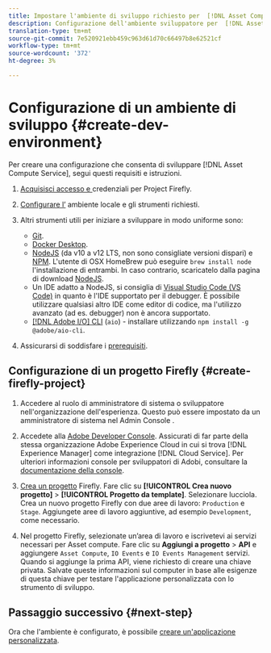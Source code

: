 ```yaml
---
title: Impostare l'ambiente di sviluppo richiesto per  [!DNL Asset Compute Service].
description: Configurazione dell'ambiente sviluppatore per  [!DNL Asset Compute Service] iniziare a creare e testare codice personalizzato.
translation-type: tm+mt
source-git-commit: 7e520921ebb459c963d61d70c66497b8e62521cf
workflow-type: tm+mt
source-wordcount: '372'
ht-degree: 3%

---
```



# Configurazione di un ambiente di sviluppo {#create-dev-environment}

Per creare una configurazione che consenta di sviluppare [!DNL Asset Compute Service], segui questi requisiti e istruzioni.

1. [Acquisisci accesso e ](https://github.com/AdobeDocs/project-firefly/blob/master/getting_started/setup.md#acquire-access-and-credentials) credenziali per Project Firefly.

1. [Configurare l’](https://github.com/AdobeDocs/project-firefly/blob/master/getting_started/setup.md#local-environment-set-up) ambiente locale e gli strumenti richiesti.

1. Altri strumenti utili per iniziare a sviluppare in modo uniforme sono:

   * [Git](https://git-scm.com/).
   * [Docker Desktop](https://www.docker.com/get-started).
   * [NodeJS](https://nodejs.org) (da v10 a v12 LTS, non sono consigliate versioni dispari) e  [NPM](https://www.npmjs.com). L&#39;utente di OSX HomeBrew può eseguire `brew install node` l&#39;installazione di entrambi. In caso contrario, scaricatelo dalla pagina di download [NodeJS](https://nodejs.org/it/).
   * Un IDE adatto a NodeJS, si consiglia di [Visual Studio Code (VS Code)](https://code.visualstudio.com) in quanto è l&#39;IDE supportato per il debugger. È possibile utilizzare qualsiasi altro IDE come editor di codice, ma l&#39;utilizzo avanzato (ad es. debugger) non è ancora supportato.
   * [[!DNL Adobe I/O] CLI](https://github.com/adobe/aio-cli) (`aio`) - installare utilizzando  `npm install -g @adobe/aio-cli`.

1. Assicurarsi di soddisfare i [prerequisiti](/help/understand-extensibility.md#prerequisites-and-provisioning).

## Configurazione di un progetto Firefly {#create-firefly-project}

1. Accedere al ruolo di amministratore di sistema o sviluppatore nell&#39;organizzazione dell&#39;esperienza. Questo può essere impostato da un amministratore di sistema nel Admin Console [](https://adminconsole.adobe.com/overview).

1. Accedete alla [ Adobe Developer Console](https://console.adobe.io/). Assicurati di far parte della stessa organizzazione Adobe Experience Cloud in cui si trova [!DNL Experience Manager] come integrazione [!DNL Cloud Service]. Per ulteriori informazioni  console per sviluppatori di Adobi, consultare la [documentazione della console](https://www.adobe.io/apis/experienceplatform/console/docs.html).

1. [Crea un progetto](https://www.adobe.io/apis/experienceplatform/project-firefly/docs.html#!AdobeDocs/project-firefly/master/getting_started/first_app.md) Firefly. Fare clic su **[!UICONTROL Crea nuovo progetto]** > **[!UICONTROL Progetto da template]**. Selezionare lucciola. Crea un nuovo progetto Firefly con due aree di lavoro: `Production` e `Stage`. Aggiungete aree di lavoro aggiuntive, ad esempio `Development`, come necessario.

1. Nel progetto Firefly, selezionate un’area di lavoro e iscrivetevi ai servizi necessari per  Asset compute. Fare clic su **Aggiungi a progetto** > **API** e aggiungere `Asset Compute`, `IO Events` e `IO Events Management` servizi. Quando si aggiunge la prima API, viene richiesto di creare una chiave privata. Salvate queste informazioni sul computer in base alle esigenze di questa chiave per testare l&#39;applicazione personalizzata con lo strumento di sviluppo.

## Passaggio successivo {#next-step}

Ora che l&#39;ambiente è configurato, è possibile [creare un&#39;applicazione personalizzata](develop-custom-application.md).

<!-- TBD items for later:
 
* Any steps in the beginning that lead to gotchas later should be called out for caution? For example,
  * don't change some defaults initially
  * know risks when deviating from standard path
  * naming conventions to follow
  * Retrieve and format credentials (YAML file details)
-->
